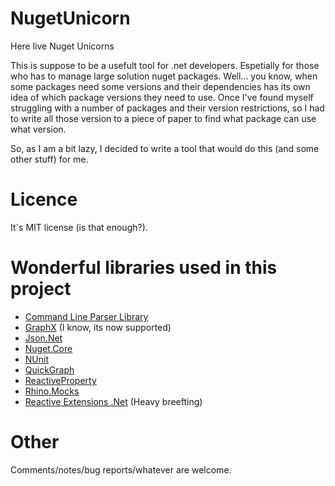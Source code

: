 # NugetUnicorn

Here live Nuget Unicorns

This is suppose to be a usefult tool for .net developers. Espetially for those who has to manage large solution nuget packages. Well... you know, when some packages need some versions and their dependencies has its own idea of which package versions they need to use.
Once I've found myself struggling with a number of packages and their version restrictions, so I had to write all those version to a piece of paper to find what package can use what version.

So, as I am a bit lazy, I decided to write a tool that would do this (and some other stuff) for me.

# Licence

It`s MIT license (is that enough?).

# Wonderful libraries used in this project

* [Command Line Parser Library](https://github.com/gsscoder/commandline)
* [GraphX](https://github.com/panthernet/GraphX/tree/master) (I know, its now supported)
* [Json.Net](https://github.com/JamesNK/Newtonsoft.Json)
* [Nuget.Core](https://github.com/NuGet/NuGet2)
* [NUnit](http://nunit.org/)
* [QuickGraph](http://quickgraph.codeplex.com/)
* [ReactiveProperty](https://github.com/runceel/ReactiveProperty)
* [Rhino.Mocks](https://hibernatingrhinos.com/oss/rhino-mocks)
* [Reactive Extensions .Net](https://github.com/Reactive-Extensions/Rx.NET) (Heavy breefting)

# Other

Comments/notes/bug reports/whatever are welcome.